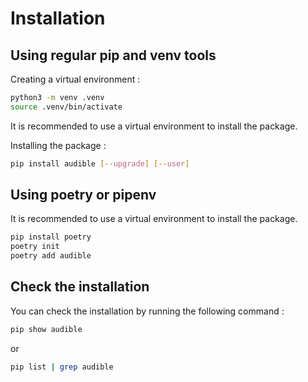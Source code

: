 # Installation


## Using regular pip and venv tools

Creating a virtual environment :

```bash
python3 -m venv .venv
source .venv/bin/activate
```

It is recommended to use a virtual environment to install the package.

Installing the package :

```bash
pip install audible [--upgrade] [--user]

```

## Using poetry or pipenv

It is recommended to use a virtual environment to install the package.

```bash
pip install poetry
poetry init
poetry add audible
```



## Check the installation

You can check the installation by running the following command :

```bash
pip show audible
```

or

```bash
pip list | grep audible
```
